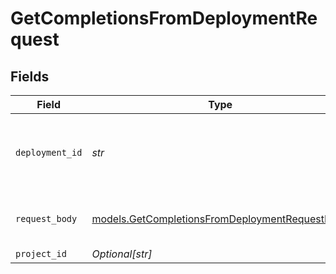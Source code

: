 # GetCompletionsFromDeploymentRequest


## Fields

| Field                                                                                                  | Type                                                                                                   | Required                                                                                               | Description                                                                                            |
| ------------------------------------------------------------------------------------------------------ | ------------------------------------------------------------------------------------------------------ | ------------------------------------------------------------------------------------------------------ | ------------------------------------------------------------------------------------------------------ |
| `deployment_id`                                                                                        | *str*                                                                                                  | :heavy_check_mark:                                                                                     | The ID of the deployment to get completions from                                                       |
| `request_body`                                                                                         | [models.GetCompletionsFromDeploymentRequestBody](../models/getcompletionsfromdeploymentrequestbody.md) | :heavy_check_mark:                                                                                     | Provide you prompt input for completions                                                               |
| `project_id`                                                                                           | *Optional[str]*                                                                                        | :heavy_minus_sign:                                                                                     | N/A                                                                                                    |